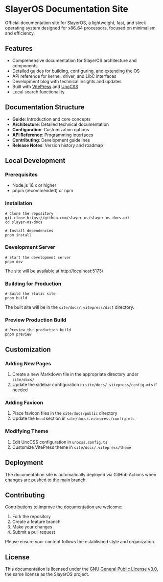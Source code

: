 # SlayerOS Documentation Site

Official documentation site for SlayerOS, a lightweight, fast, and sleek operating system designed for x86_64 processors, focused on minimalism and efficiency.

## Features

* Comprehensive documentation for SlayerOS architecture and components
* Detailed guides for building, configuring, and extending the OS
* API reference for kernel, driver, and LibC interfaces
* Development blog with technical insights and updates
* Built with [VitePress](https://vitepress.dev/) and [UnoCSS](https://github.com/unocss/unocss)
* Local search functionality

## Documentation Structure

* **Guide**: Introduction and core concepts
* **Architecture**: Detailed technical documentation
* **Configuration**: Customization options
* **API Reference**: Programming interfaces
* **Contributing**: Development guidelines
* **Release Notes**: Version history and roadmap

## Local Development

### Prerequisites

* Node.js 16.x or higher
* pnpm (recommended) or npm

### Installation

```shell
# Clone the repository
git clone https://github.com/slayer-os/slayer-os-docs.git
cd slayer-os-docs

# Install dependencies
pnpm install
```

### Development Server

```shell
# Start the development server
pnpm dev
```

The site will be available at http://localhost:5173/

### Building for Production

```shell
# Build the static site
pnpm build
```

The built site will be in the `site/docs/.vitepress/dist` directory.

### Preview Production Build

```shell
# Preview the production build
pnpm preview
```

## Customization

### Adding New Pages

1. Create a new Markdown file in the appropriate directory under `site/docs/`
2. Update the sidebar configuration in `site/docs/.vitepress/config.mts` if needed

### Adding Favicon

1. Place favicon files in the `site/docs/public` directory
2. Update the `head` section in `site/docs/.vitepress/config.mts`

### Modifying Theme

1. Edit UnoCSS configuration in `unocss.config.ts`
2. Customize VitePress theme in `site/docs/.vitepress/theme`

## Deployment

The documentation site is automatically deployed via GitHub Actions when changes are pushed to the main branch.

## Contributing

Contributions to improve the documentation are welcome:

1. Fork the repository
2. Create a feature branch
3. Make your changes
4. Submit a pull request

Please ensure your content follows the established style and organization.

## License

This documentation is licensed under the [GNU General Public License v3.0](https://github.com/slayer-os/SlayerOS/blob/main/LICENSE), the same license as the SlayerOS project.

<!-- Test -->